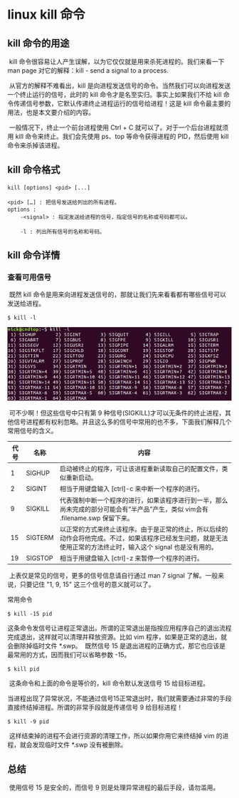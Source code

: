 # linux kill 命令

## kill 命令的用途

​	kill 命令很容易让人产生误解，以为它仅仅就是用来杀死进程的。我们来看一下 man page 对它的解释：kill - send a signal to a process.

​	从官方的解释不难看出，kill 是向进程发送信号的命令。当然我们可以向进程发送一个终止运行的信号，此时的 kill 命令才是名至实归。事实上如果我们不给 kill 命令传递信号参数，它默认传递终止进程运行的信号给进程！这是 kill 命令最主要的用法，也是本文要介绍的内容。

​	一般情况下，终止一个前台进程使用 Ctrl + C 就可以了。对于一个后台进程就须用 kill 命令来终止。我们会先使用 ps、top 等命令获得进程的 PID，然后使用 kill 命令来杀掉该进程。

## kill 命令格式

```shell
kill [options] <pid> [...]

<pid> […] : 把信号发送给列出的所有进程。
options :
    -<signal> : 指定发送给进程的信号，指定信号的名称或号码都可以。

    -l : 列出所有信号的名称和号码。
```



## kill 命令详情

### 查看可用信号

​	既然 kill 命令是用来向进程发送信号的，那就让我们先来看看都有哪些信号可以发送给进程。

```shell
$ kill -l
```

![img](../img/signal.png)

​	可不少啊！但这些信号中只有第 9 种信号(SIGKILL)才可以无条件的终止进程，其他信号进程都有权利忽略。并且这么多的信号中常用的也不多，下面我们解释几个常用信号的含义。

| 代号 | 名称    | 内容                                                         |
| ---- | ------- | ------------------------------------------------------------ |
| 1    | SIGHUP  | 启动被终止的程序，可让该进程重新读取自己的配置文件，类似重新启动。 |
| 2    | SIGINT  | 相当于用键盘输入 [ctrl]-c 来中断一个程序的进行。             |
| 9    | SIGKILL | 代表强制中断一个程序的进行，如果该程序进行到一半，那么尚未完成的部分可能会有“半产品”产生，类似 vim会有 .filename.swp 保留下来。 |
| 15   | SIGTERM | 以正常的方式来终止该程序。由于是正常的终止，所以后续的动作会将他完成。不过，如果该程序已经发生问题，就是无法使用正常的方法终止时，输入这个 signal 也是没有用的。 |
| 19   | SIGSTOP | 相当于用键盘输入 [ctrl]-z 来暂停一个程序的进行。             |

​	上表仅是常见的信号，更多的信号信息请自行通过 man 7 signal 了解。一般来说，只要记住 "1, 9, 15" 这三个信号的意义就可以了。

常用命令

```shell
$ kill -15 pid
```

​	这条命令发信号让进程正常退出。所谓的正常退出是指按应用程序自己的退出流程完成退出，这样就可以清理并释放资源。比如 vim 程序，如果是正常的退出，就会删除掉临时文件 *.swp。
​	既然信号 15 是退出进程的正确方式，那它也应该是最常用的方式，因而我们可以省略参数 -15。

```shell
$ kill pid
```

​	这条命令和上面的命令是等价的，kill 命令默认发送信号 15 给目标进程。

​	当进程出现了异常状况，不能通过信号15正常退出时，我们就需要通过非常的手段直接终结掉进程。所谓的非常手段就是传递信号 9 给目标进程！

```shell
$ kill -9 pid
```

​	这样结束掉的进程不会进行资源的清理工作，所以如果你用它来终结掉 vim 的进程，就会发现临时文件 *.swp 没有被删除。

## 总结

​	使用信号 15 是安全的，而信号 9 则是处理异常进程的最后手段，请勿滥用。

